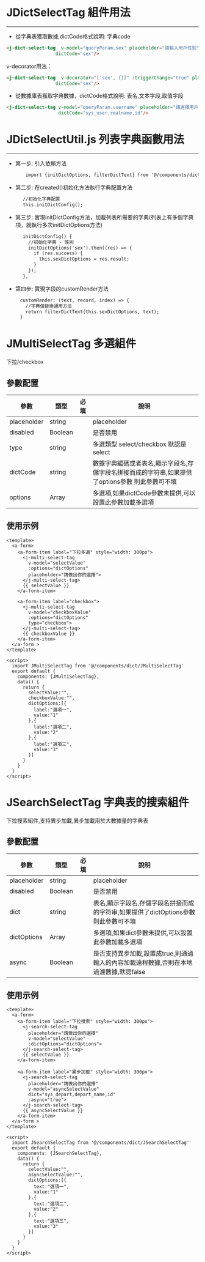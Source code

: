 # JDictSelectTag 組件用法
----
- 從字典表獲取數據,dictCode格式說明: 字典code
```html
<j-dict-select-tag  v-model="queryParam.sex" placeholder="請輸入用戶性別"
                  dictCode="sex"/>
```

v-decorator用法：
```html
<j-dict-select-tag  v-decorator="['sex', {}]" :triggerChange="true" placeholder="請輸入用戶性別"
                  dictCode="sex"/>
```

- 從數據庫表獲取字典數據，dictCode格式說明: 表名,文本字段,取值字段
```html
<j-dict-select-tag v-model="queryParam.username" placeholder="請選擇用戶名稱" 
                   dictCode="sys_user,realname,id"/>
```



# JDictSelectUtil.js 列表字典函數用法
----

- 第一步: 引入依賴方法
```html
       import {initDictOptions, filterDictText} from '@/components/dict/JDictSelectUtil'
```

- 第二步: 在created()初始化方法執行字典配置方法
```html
      //初始化字典配置
      this.initDictConfig();
```
      
- 第三步: 實現initDictConfig方法，加載列表所需要的字典(列表上有多個字典項，就執行多次initDictOptions方法)
      
```html
      initDictConfig() {
        //初始化字典 - 性別
        initDictOptions('sex').then((res) => {
          if (res.success) {
            this.sexDictOptions = res.result;
          }
        });
      },
```
      
- 第四步: 實現字段的customRender方法
```html
     customRender: (text, record, index) => {
       //字典值替換通用方法
       return filterDictText(this.sexDictOptions, text);
     }
```


# JMultiSelectTag 多選組件
下拉/checkbox

## 參數配置
| 參數           | 類型   | 必填 |說明|
|--------------|---------|----|---------|
| placeholder      |string   | | placeholder |
| disabled      |Boolean   | | 是否禁用 |
| type      |string   | | 多選類型 select/checkbox 默認是select |
| dictCode      |string   | | 數據字典編碼或者表名,顯示字段名,存儲字段名拼接而成的字符串,如果提供了options參數 則此參數可不填|
| options      |Array   | | 多選項,如果dictCode參數未提供,可以設置此參數加載多選項 |

使用示例
----
```vue
<template>
  <a-form>
    <a-form-item label="下拉多選" style="width: 300px">
      <j-multi-select-tag
        v-model="selectValue"
        :options="dictOptions"
        placeholder="請做出你的選擇">
      </j-multi-select-tag>
      {{ selectValue }}
    </a-form-item>

    <a-form-item label="checkbox">
      <j-multi-select-tag
        v-model="checkboxValue"
        :options="dictOptions"
        type="checkbox">
      </j-multi-select-tag>
      {{ checkboxValue }}
    </a-form-item>
  </a-form >
</template>

<script>
  import JMultiSelectTag from '@/components/dict/JMultiSelectTag'
  export default {
    components: {JMultiSelectTag},
    data() {
      return {
        selectValue:"",
        checkboxValue:"",
        dictOptions:[{
          label:"選項一",
          value:"1"
        },{
          label:"選項二",
          value:"2"
        },{
          label:"選項三",
          value:"3"
        }]
      }
    }
  }
</script>
```

# JSearchSelectTag 字典表的搜索組件
下拉搜索組件,支持異步加載,異步加載用於大數據量的字典表

## 參數配置
| 參數           | 類型   | 必填 |說明|
|--------------|---------|----|---------|
| placeholder      |string   | | placeholder |
| disabled      |Boolean   | | 是否禁用 |
| dict      |string   | | 表名,顯示字段名,存儲字段名拼接而成的字符串,如果提供了dictOptions參數 則此參數可不填|
| dictOptions      |Array   | | 多選項,如果dict參數未提供,可以設置此參數加載多選項 |
| async      |Boolean   | | 是否支持異步加載,設置成true,則通過輸入的內容加載遠程數據,否則在本地過濾數據,默認false|

使用示例
----
```vue
<template>
  <a-form>
    <a-form-item label="下拉搜索" style="width: 300px">
      <j-search-select-tag
        placeholder="請做出你的選擇"
        v-model="selectValue"
        :dictOptions="dictOptions">
      </j-search-select-tag>
      {{ selectValue }}
    </a-form-item>

    <a-form-item label="異步加載" style="width: 300px">
      <j-search-select-tag
        placeholder="請做出你的選擇"
        v-model="asyncSelectValue"
        dict="sys_depart,depart_name,id"
        :async="true">
      </j-search-select-tag>
      {{ asyncSelectValue }}
    </a-form-item>
  </a-form >
</template>

<script>
  import JSearchSelectTag from '@/components/dict/JSearchSelectTag'
  export default {
    components: {JSearchSelectTag},
    data() {
      return {
        selectValue:"",
        asyncSelectValue:"",
        dictOptions:[{
          text:"選項一",
          value:"1"
        },{
          text:"選項二",
          value:"2"
        },{
          text:"選項三",
          value:"3"
        }]
      }
    }
  }
</script>
```


